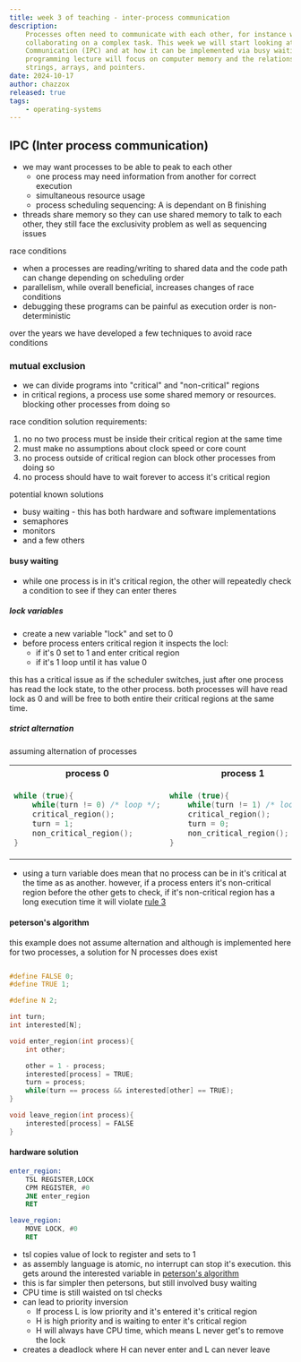```yaml
---
title: week 3 of teaching - inter-process communication
description:
    Processes often need to communicate with each other, for instance when
    collaborating on a complex task. This week we will start looking at Inter-Process
    Communication (IPC) and at how it can be implemented via busy waiting. The C
    programming lecture will focus on computer memory and the relationship between
    strings, arrays, and pointers.
date: 2024-10-17
author: chazzox
released: true
tags:
    - operating-systems
---
```


## IPC (Inter process communication)

-   we may want processes to be able to peak to each other
    -   one process may need information from another for correct execution
    -   simultaneous resource usage
    -   process scheduling sequencing: A is dependant on B finishing
-   threads share memory so they can use shared memory to talk to each other, they
    still face the exclusivity problem as well as sequencing issues

race conditions

-   when a processes are reading/writing to shared data and the code path can change
    depending on scheduling order
-   parallelism, while overall beneficial, increases changes of race conditions
-   debugging these programs can be painful as execution order is non-deterministic

over the years we have developed a few techniques to avoid race conditions

### mutual exclusion

-   we can divide programs into "critical" and "non-critical" regions
-   in critical regions, a process use some shared memory or resources. blocking
    other processes from doing so

race condition solution requirements:

1. no no two process must be inside their critical region at the same time
2. must make no assumptions about clock speed or core count
3. <a name='rule-3' class='no-underline font-normal text-pr text-[--tw-prose-body] target:underline'>no
   process outside of critical region can block other processes from doing so</a>
4. no process should have to wait forever to access it's critical region

potential known solutions

-   busy waiting - this has both hardware and software implementations
-   semaphores
-   monitors
-   and a few others

#### busy waiting

-   while one process is in it's critical region, the other will repeatedly check a
    condition to see if they can enter theres

##### lock variables

-   create a new variable "lock" and set to 0
-   before process enters critical region it inspects the locl:
    -   if it's 0 set to 1 and enter critical region
    -   if it's 1 loop until it has value 0

this has a critical issue as if the scheduler switches, just after one process has
read the lock state, to the other process. both processes will have read lock as 0
and will be free to both entire their critical regions at the same time.

##### strict alternation

assuming alternation of processes

<table>

<tr>
<th>process 0</th>
<th>process 1</th>
</tr>
<tr>
<td>

```c
while (true){
    while(turn != 0) /* loop */;
    critical_region();
    turn = 1;
    non_critical_region();
}
```

</td>

<td>

```c
while (true){
    while(turn != 1) /* loop */;
    critical_region();
    turn = 0;
    non_critical_region();
}
```

</td>

</table>

-   using a turn variable does mean that no process can be in it's critical at the
    time as as another. however, if a process enters it's non-critical region before
    the other gets to check, if it's non-critical region has a long execution time it
    will violate [rule 3](#rule-3)

#### peterson's algorithm

this example does not assume alternation and although is implemented here for two
processes, a solution for N processes does exist

```c

#define FALSE 0;
#define TRUE 1;

#define N 2;

int turn;
int interested[N];

void enter_region(int process){
    int other;

    other = 1 - process;
    interested[process] = TRUE;
    turn = process;
    while(turn == process && interested[other] == TRUE);
}

void leave_region(int process){
    interested[process] = FALSE
}
```

#### hardware solution

```asm
enter_region:
    TSL REGISTER,LOCK
    CPM REGISTER, #0
    JNE enter_region
    RET

leave_region:
    MOVE LOCK, #0
    RET
```

-   tsl copies value of lock to register and sets to 1
-   as assembly language is atomic, no interrupt can stop it's execution. this gets
    around the interested variable in [peterson's algorithm](#petersons-algorithm)
-   this is far simpler then petersons, but still involved busy waiting
-   CPU time is still waisted on tsl checks
-   can lead to priority inversion
    -   If process L is low priority and it's entered it's critical region
    -   H is high priority and is waiting to enter it's critical region
    -   H will always have CPU time, which means L never get's to remove the lock
-   creates a deadlock where H can never enter and L can never leave
